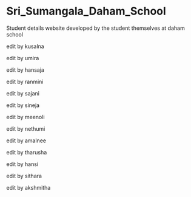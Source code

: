 
# Sri_Sumangala_Daham_School
Student details website developed by the student themselves at daham school


edit by kusalna

edit by umira

edit by hansaja

edit by ranmini

edit by sajani

edit by sineja

edit by meenoli 

edit by nethumi

edit by amalnee

edit by tharusha

edit by hansi

edit by sithara

edit by akshmitha
